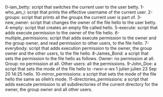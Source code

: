 0-iam_betty: script that switches the current user to the user betty.
1-who_am_i: script that prints the effective username of the current user.
2-groups: script that prints all the groups the current user is part of.
3-new_owner: script that changes the owner of the file hello to the user betty.
4-empty: script that creates an empty file called hello.
5-execute: script that adds execute permission to the owner of the file hello.
6-multiple_permissions: script that adds execute permission to the owner and the group owner, and read permission to other users, to the file hello.
7-everybody: script that adds execution permission to the owner, the group owner and the other users, to the file hello.
8-James_Bond: a script that sets the permission to the file hello as follows. Owner: no permission at all. Group: no permission at all. Other users: all the permissions.
9-John_Doe: a script that sets the mode of the file hello to -rwxr-x-wx 1 julien julien 23 Sep 20 14:25 hello.
10-mirror_permissions:  a script that sets the mode of the file hello the same as olleh’s mode.
11-directories_permissions:  a script that adds execute permission to all subdirectories of the current directory for the owner, the group owner and all other users.
